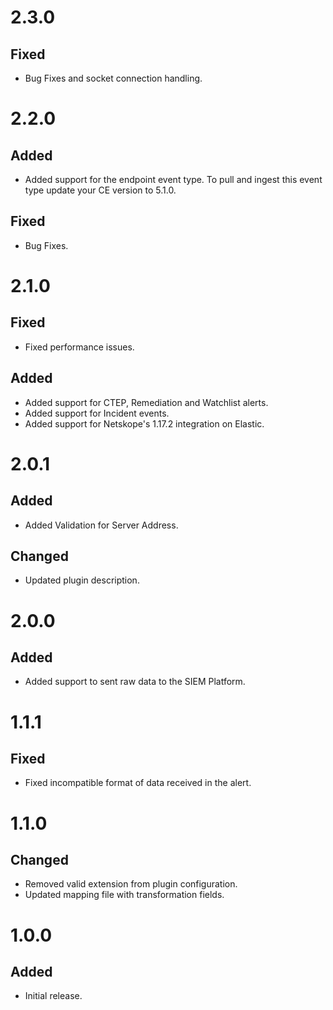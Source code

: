 # 2.3.0
## Fixed
- Bug Fixes and socket connection handling.

# 2.2.0
## Added
- Added support for the endpoint event type. To pull and ingest this event type update your CE version to 5.1.0.
## Fixed
- Bug Fixes.

# 2.1.0
## Fixed
- Fixed performance issues.

## Added
- Added support for CTEP, Remediation and Watchlist alerts.
- Added support for Incident events.
- Added support for Netskope's 1.17.2 integration on Elastic.

# 2.0.1
## Added
- Added Validation for Server Address.
## Changed
- Updated plugin description.

# 2.0.0
## Added
- Added support to sent raw data to the SIEM Platform.

# 1.1.1
## Fixed
- Fixed incompatible format of data received in the alert.

# 1.1.0
## Changed
- Removed valid extension from plugin configuration.
- Updated mapping file with transformation fields.

# 1.0.0
## Added
- Initial release.
